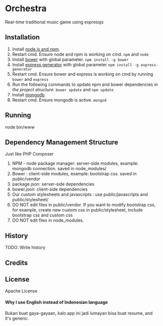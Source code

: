 # Orchestra

Real-time traditional music game using expressjs

## Installation

1. Install [node.js and npm](https://nodejs.org/).
2. Restart cmd. Ensure node and npm is working on cmd. `npm` and `node`
3. Install [bower](http://bower.io/) with global parameter. `npm install -g bower`
4. Install [express generator](http://expressjs.com) with global parameter
`npm install -g express-generator`
5. Restart cmd. Ensure bower and express is working on cmd by running
`bower` and `express`
6. Run the following commands to update npm and bower dependencies *in the project structure*:
`bower update` and 
`npm update`
7. Install [mongodb](http://mongodb.org/).
8. Restart cmd. Ensure mongodb is active.
`mongod`

## Running

node bin/www

## Dependency Management Structure

Just like PHP Composer

1. NPM - node package manager: server-side modules, example: mongodb connection. saved in node_modules/
2. Bower : client-side modules, example: bootstrap css. saved in public/vendor
3. package.json: server-side dependencies 
4. bower.json: client-side dependencies
5. Our custom stylesheets and javascripts : use public/javascripts and public/stylesheet/
6. DO NOT edit files in public/vendor. If you want to modify bootstrap css, for example, create new custom css in public/stylesheet, include bootstrap css and custom css
7. DO NOT edit files in node_modules.

## History

TODO: Write history

## Credits

## License

Apache License

#### Why I use English instead of Indonesian language
Bukan buat gaya-gayaan, kalo app ini jadi lumayan bisa buat resume, and it's generic.